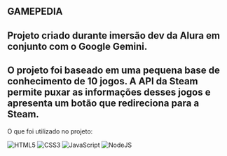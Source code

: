 ## GAMEPEDIA

Projeto criado durante imersão dev da Alura em conjunto com o Google Gemini.
-
O projeto foi baseado em uma pequena base de conhecimento de 10 jogos. A API da Steam permite puxar as informações desses jogos e apresenta um botão que redireciona para a Steam.
-
O que foi utilizado no projeto:

![HTML5](https://img.shields.io/badge/HTML5-E34F26?style=for-the-badge&logo=html5&logoColor=white)
![CSS3](https://img.shields.io/badge/CSS3-1572B6?style=for-the-badge&logo=css3&logoColor=white)
![JavaScript](https://img.shields.io/badge/JavaScript-F7DF1E?style=for-the-badge&logo=javascript&logoColor=black)
![NodeJS](https://img.shields.io/badge/node.js-6DA55F?style=for-the-badge&logo=node.js&logoColor=white)
